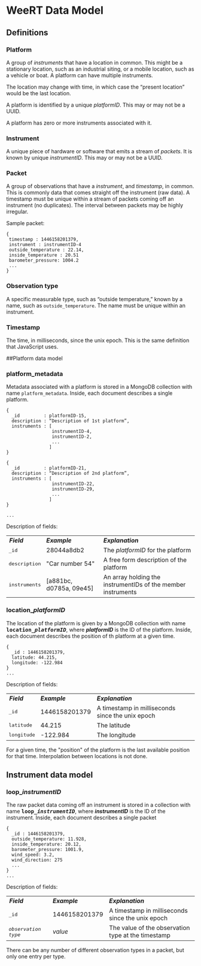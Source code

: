 # WeeRT Data Model
## Definitions
### Platform
A group of *instruments* that have a location in common. This might be a stationary location, such 
as an industrial siting, or a mobile location, such as a vehicle or boat. A platform can have multiple instruments.

The location may change with time, in which case the “present location” would be the last location.

A platform is identified by a unique *platformID*. This may or may not be a UUID.

A platform has zero or more instruments associated with it.

### Instrument
A unique piece of hardware or software that emits a stream of *packets*. 
It is known by unique *instrumentID*. This may or may not be a UUID.
 
### Packet
A group of observations that have a *instrument*, and *timestamp*, in common. 
This is commonly data that comes straight off the instrument (raw data). 
A timestamp must be unique within a stream of packets coming off an instrument (no duplicates).
The interval between packets may be highly irregular.

Sample packet:

    {
     timestamp : 1446158201379,
     instrument : instrumentID-4
     outside_temperature : 22.14,
     inside_temperature : 20.51
     barometer_pressure: 1004.2
     ...
    }

### Observation type
A specific measurable type, such as “outside temperature,” known by a name, such as `outside_temperature`. 
The name must be unique within an instrument. 

### Timestamp
The time, in milliseconds, since the unix epoch. This is the same definition that JavaScript uses. 


##Platform data model

### platform_metadata

Metadata associated with a platform is stored in a MongoDB collection with name `platform_metadata`. 
Inside, each document describes a single platform.

    {
      _id         : platformID-15,
      description : “Description of 1st platform”,
      instruments : [
                     instrumentID-4, 
                     instrumentID-2,
                     ...
                    ]
    }
    
    {
      _id         : platformID-21,
      description : “Description of 2nd platform”,
      instruments : [
                     instrumentID-22, 
                     instrumentID-29,
                     ...
                    ]
    }

    ...
    
Description of fields:
<table>
  <tr style="font-style:italic; font-weight:bold">
    <td>Field</td><td>Example</td><td>Explanation</td>
  <tr>
    <td style="font-family:monospace">_id</td><td>28044a8db2</td><td>The <i>platformID</i> for the platform</td>
  </tr>
  <tr>
    <td style="font-family:monospace">description</td><td>"Car number 54"</td><td>A free form description of the platform</td>
  </tr>
  <tr>
    <td style="font-family:monospace">instruments</td><td>[a881bc, d0785a, 09e45]</td><td>An array holding 
    the instrumentIDs of the member instruments</td>
  </tr>
</table>

### location_<i>platformID</i>

The location of the platform is given by a MongoDB collection with 
name <span style="font-family:monospace; font-weight:bold">location_<i>platformID</i></span>, where
<i><b>platformID</b></i> is the ID of the platform. Inside, each document describes the position of th
platform at a given time.

    {
      _id : 1446158201379,
      latitude: 44.215,
      longitude: -122.984
    }
    ...

Description of fields:
<table>
  <tr style="font-style:italic; font-weight:bold">
    <td>Field</td><td>Example</td><td>Explanation</td>
  <tr>
    <td style="font-family:monospace">_id</td><td>1446158201379</td><td>A timestamp in milliseconds since the unix epoch</td>
  </tr>
  <tr>
    <td style="font-family:monospace">latitude</td><td>44.215</td><td>The latitude</td>
  </tr>
  <tr>
    <td style="font-family:monospace">longitude</td><td>-122.984</td><td>The longitude</td>
  </tr>
</table>

For a given time, the "position" of the platform is the last available position for that time. Interpolation between
locations is not done.

## Instrument data model

### loop_<i>instrumentID</i>

The raw packet data coming off an instrument is stored in a collection with name
<span style="font-family:monospace; font-weight:bold">loop_<i>instrumentID</i></span>, where
<i><b>instrumentID</b></i> is the ID of the instrument. Inside, each document describes a single packet

    {
      _id : 1446158201379,
      outside_temperature: 11.928,
      inside_temperature: 20.12,
      barometer_pressure: 1001.9,
      wind_speed: 3.2,
      wind_direction: 275
      ...
    }
    ...

Description of fields:
<table>
  <tr style="font-style:italic; font-weight:bold">
    <td>Field</td><td>Example</td><td>Explanation</td>
  <tr>
    <td style="font-family:monospace">_id</td><td>1446158201379</td><td>A timestamp in milliseconds since the unix epoch</td>
  </tr>
  <tr>
    <td style="font-family:monospace"><i>observation type</i></td><td><i>value</i></td><td>The value of the observation type at the timestamp</td>
  </tr>
</table>

There can be any number of different observation types in a packet, but only one entry per type. 